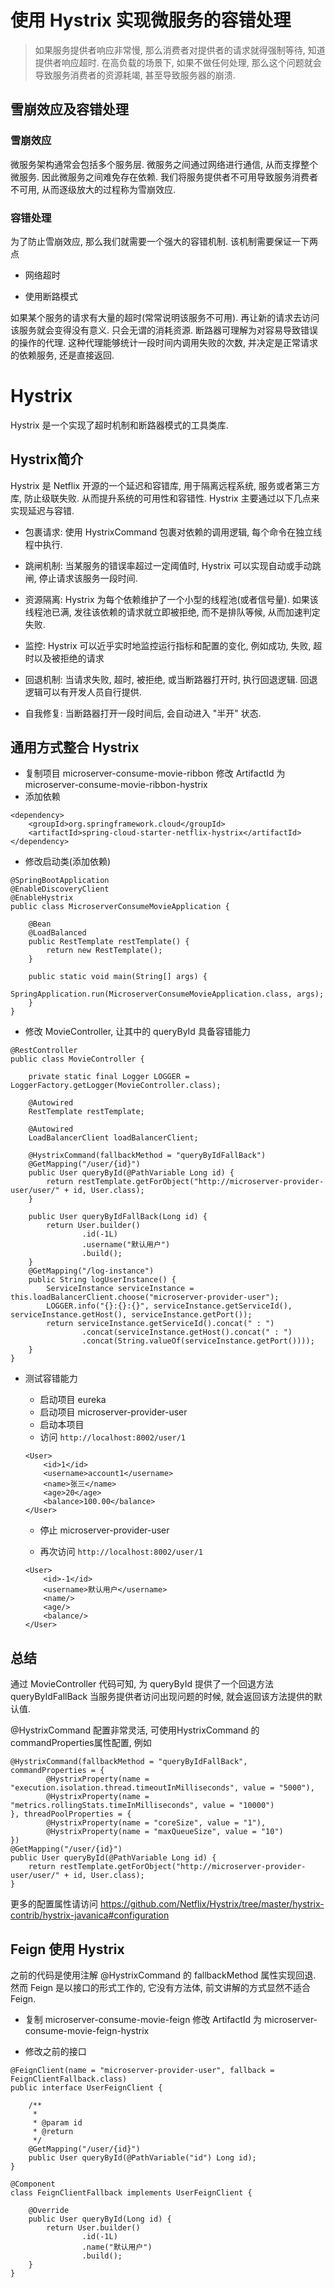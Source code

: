 # 使用 Hystrix 实现微服务的容错处理
> 如果服务提供者响应非常慢, 那么消费者对提供者的请求就得强制等待, 知道提供者响应超时. 在高负载的场景下, 如果不做任何处理, 那么这个问题就会导致服务消费者的资源耗竭, 甚至导致服务器的崩溃.

## 雪崩效应及容错处理

### 雪崩效应

微服务架构通常会包括多个服务层. 微服务之间通过网络进行通信, 从而支撑整个微服务. 因此微服务之间难免存在依赖. 我们将服务提供者不可用导致服务消费者不可用, 从而逐级放大的过程称为雪崩效应.

### 容错处理

为了防止雪崩效应, 那么我们就需要一个强大的容错机制. 该机制需要保证一下两点

- 网络超时

- 使用断路模式

如果某个服务的请求有大量的超时(常常说明该服务不可用). 再让新的请求去访问该服务就会变得没有意义. 只会无谓的消耗资源. 断路器可理解为对容易导致错误的操作的代理. 这种代理能够统计一段时间内调用失败的次数, 并决定是正常请求的依赖服务, 还是直接返回.

# Hystrix

Hystrix 是一个实现了超时机制和断路器模式的工具类库.

## Hystrix简介

Hystrix 是 Netflix 开源的一个延迟和容错库, 用于隔离远程系统, 服务或者第三方库, 防止级联失败. 从而提升系统的可用性和容错性. Hystrix 主要通过以下几点来实现延迟与容错.

- 包裹请求: 使用 HystrixCommand 包裹对依赖的调用逻辑, 每个命令在独立线程中执行.

- 跳闸机制: 当某服务的错误率超过一定阈值时, Hystrix 可以实现自动或手动跳闸, 停止请求该服务一段时间.

- 资源隔离: Hystrix 为每个依赖维护了一个小型的线程池(或者信号量). 如果该线程池已满, 发往该依赖的请求就立即被拒绝, 而不是排队等候, 从而加速判定失败.

- 监控: Hystrix 可以近乎实时地监控运行指标和配置的变化, 例如成功, 失败, 超时以及被拒绝的请求

- 回退机制: 当请求失败, 超时, 被拒绝, 或当断路器打开时, 执行回退逻辑. 回退逻辑可以有开发人员自行提供.

- 自我修复: 当断路器打开一段时间后, 会自动进入 "半开" 状态.

## 通用方式整合 Hystrix

- 复制项目 microserver-consume-movie-ribbon 修改 ArtifactId 为 microserver-consume-movie-ribbon-hystrix
- 添加依赖

```
<dependency>
    <groupId>org.springframework.cloud</groupId>
    <artifactId>spring-cloud-starter-netflix-hystrix</artifactId>
</dependency>
```

- 修改启动类(添加依赖)

```
@SpringBootApplication
@EnableDiscoveryClient
@EnableHystrix
public class MicroserverConsumeMovieApplication {

	@Bean
	@LoadBalanced
	public RestTemplate restTemplate() {
		return new RestTemplate();
	}

	public static void main(String[] args) {
		SpringApplication.run(MicroserverConsumeMovieApplication.class, args);
	}
}

```

- 修改 MovieController, 让其中的 queryById 具备容错能力

```
@RestController
public class MovieController {

    private static final Logger LOGGER = LoggerFactory.getLogger(MovieController.class);

    @Autowired
    RestTemplate restTemplate;

    @Autowired
    LoadBalancerClient loadBalancerClient;

    @HystrixCommand(fallbackMethod = "queryByIdFallBack")
    @GetMapping("/user/{id}")
    public User queryById(@PathVariable Long id) {
        return restTemplate.getForObject("http://microserver-provider-user/user/" + id, User.class);
    }

    public User queryByIdFallBack(Long id) {
        return User.builder()
                .id(-1L)
                .username("默认用户")
                .build();
    }
    @GetMapping("/log-instance")
    public String logUserInstance() {
        ServiceInstance serviceInstance = this.loadBalancerClient.choose("microserver-provider-user");
        LOGGER.info("{}:{}:{}", serviceInstance.getServiceId(), serviceInstance.getHost(), serviceInstance.getPort());
        return serviceInstance.getServiceId().concat(" : ")
                .concat(serviceInstance.getHost().concat(" : ")
                .concat(String.valueOf(serviceInstance.getPort())));
    }
}
```

- 测试容错能力

    - 启动项目 eureka
    - 启动项目 microserver-provider-user
    - 启动本项目
    - 访问 `http://localhost:8002/user/1`

    ```
    <User>
        <id>1</id>
        <username>account1</username>
        <name>张三</name>
        <age>20</age>
        <balance>100.00</balance>
    </User>
    ```

    - 停止 microserver-provider-user

    - 再次访问 `http://localhost:8002/user/1`

    ```
    <User>
        <id>-1</id>
        <username>默认用户</username>
        <name/>
        <age/>
        <balance/>
    </User>
    ```

## 总结

通过 MovieController 代码可知, 为 queryById 提供了一个回退方法 queryByIdFallBack
当服务提供者访问出现问题的时候, 就会返回该方法提供的默认值. 

@HystrixCommand 配置非常灵活, 可使用HystrixCommand 的commandProperties属性配置, 例如

```
@HystrixCommand(fallbackMethod = "queryByIdFallBack", commandProperties = {
        @HystrixProperty(name = "execution.isolation.thread.timeoutInMilliseconds", value = "5000"),
        @HystrixProperty(name = "metrics.rollingStats.timeInMilliseconds", value = "10000")
}, threadPoolProperties = {
        @HystrixProperty(name = "coreSize", value = "1"),
        @HystrixProperty(name = "maxQueueSize", value = "10")
})
@GetMapping("/user/{id}")
public User queryById(@PathVariable Long id) {
    return restTemplate.getForObject("http://microserver-provider-user/user/" + id, User.class);
}
```

更多的配置属性请访问 https://github.com/Netflix/Hystrix/tree/master/hystrix-contrib/hystrix-javanica#configuration

## Feign 使用 Hystrix

之前的代码是使用注解 @HystrixCommand 的 fallbackMethod 属性实现回退. 然而 Feign 是以接口的形式工作的, 它没有方法体, 前文讲解的方式显然不适合 Feign.

- 复制 microserver-consume-movie-feign 修改 ArtifactId 为 microserver-consume-movie-feign-hystrix

- 修改之前的接口

```
@FeignClient(name = "microserver-provider-user", fallback = FeignClientFallback.class)
public interface UserFeignClient {

    /**
     *
     * @param id
     * @return
     */
    @GetMapping("/user/{id}")
    public User queryById(@PathVariable("id") Long id);
}

@Component
class FeignClientFallback implements UserFeignClient {

    @Override
    public User queryById(Long id) {
        return User.builder()
                .id(-1L)
                .name("默认用户")
                .build();
    }
}
```









